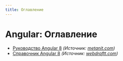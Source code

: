 ```yaml
---
title: Оглавление
---
```


# Angular: Оглавление

- [Руководство Angular 8](guide/intro/start.md) _(Источник: [metanit.com](https://metanit.com/web/angular2/))_
- [Справочник Angular 8](tutorial/setup-and-configuration.md) _(Источник: [webdraftt.com](https://webdraftt.com/tutorial/setup-and-configuration))_
